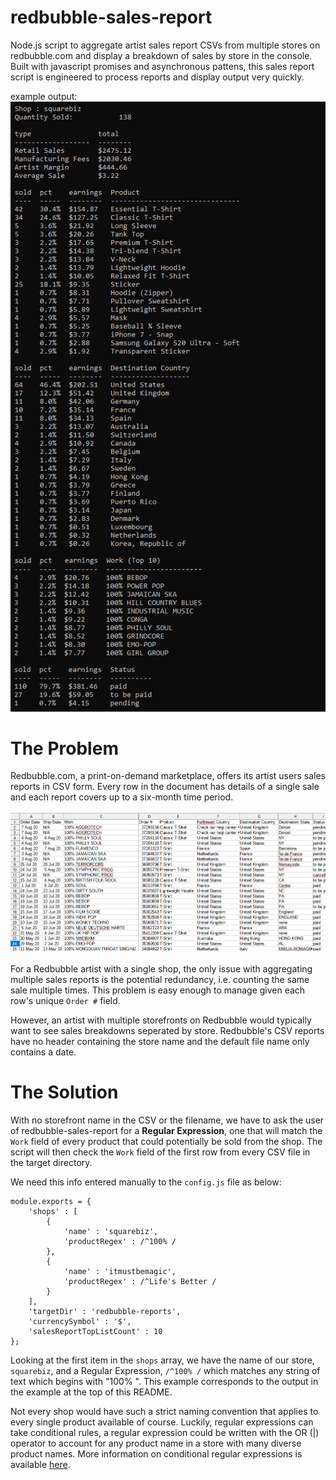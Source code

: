 # redbubble-sales-report
Node.js script to aggregate artist sales report CSVs from multiple stores on redbubble.com and display a breakdown of sales by store in the console. Built with javascript promises and asynchronous pattens, this sales report script is engineered to process reports and display output very quickly.

example output:<br>
![alt text](https://github.com/mccartymv/redbubble-sales-report/blob/main/squarebiz-earnings.png?raw=true)

# The Problem
Redbubble.com, a print-on-demand marketplace, offers its artist users sales reports in CSV form. Every row in the document has details of a single sale and each report covers up to a six-month time period.<br><br>
![alt text](https://github.com/mccartymv/redbubble-sales-report/blob/main/sales-report-screenshot.png?raw=true)<br><br>
For a Redbubble artist with a single shop, the only issue with aggregating multiple sales reports is the potential redundancy, i.e. counting the same sale multiple times. This problem is easy enough to manage given each row's unique `Order #` field. 

However, an artist with multiple storefronts on Redbubble would typically want to see sales breakdowns seperated by store. Redbubble's CSV reports have no header containing the store name and the default file name only contains a date.

# The Solution
With no storefront name in the CSV or the filename, we have to ask the user of redbubble-sales-report for a **Regular Expression**, one that will match the `Work` field of every product that could potentially be sold from the shop. The script will then check the `Work` field of the first row from every CSV file in the target directory.

We need this info entered manually to the `config.js` file as below:<br>
```
module.exports = { 
    'shops' : [
        {
            'name' : 'squarebiz',
            'productRegex' : /^100% /
        },
        {
            'name' : 'itmustbemagic',
            'productRegex' : /^Life's Better /
        }
    ],
    'targetDir' : 'redbubble-reports',
    'currencySymbol' : '$',
    'salesReportTopListCount' : 10
};
```
Looking at the first item in the `shops` array, we have the name of our store, `squarebiz`, and a Regular Expression, `/^100% /` which matches any string of text which begins with "100% ". This example corresponds to the output in the example at the top of this README.

Not every shop would have such a strict naming convention that applies to every single product available of course. Luckily, regular expressions can take conditional rules, a regular expression could be written with the OR (|) operator to account for any product name in a store with many diverse product names. More information on conditional regular expressions is available [here](https://regexone.com/lesson/conditionals).

